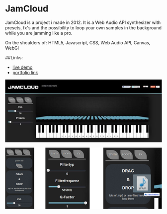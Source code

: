 JamCloud
===============

JamCloud is a project i made in 2012. It is a Web Audio API synthesizer with presets, fx's and the possibility to loop your own samples in the background while you are jamming like a pro.

On the shoulders of: HTML5, Javascript, CSS, Web Audio API, Canvas, WebGl   

##Links:
- [live demo](http://users.multimediatechnology.at/~fhs33735/qpt1/)
- [portfolio link](http://portfolio.multimediatechnology.at/projects/2012-jamcloud)

![jamcloud preview](https://github.com/matthiasprieth/jamcloud/blob/master/preview.jpg)

![filter slider drag&drop](https://github.com/matthiasprieth/jamcloud/blob/master/menu_preview.jpg)
